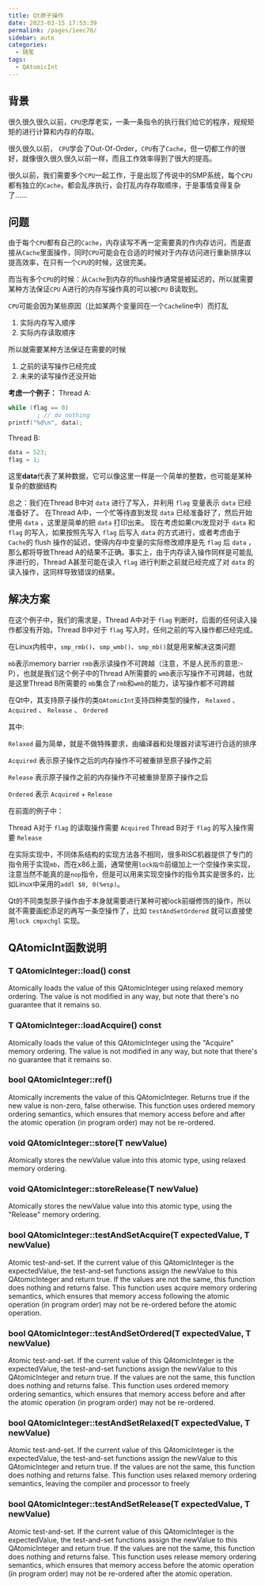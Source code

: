 ```yaml
---
title: Qt原子操作
date: 2023-03-15 17:53:39
permalink: /pages/1eec76/
sidebar: auto
categories:
  - 随笔
tags:
  - QAtomicInt
---
```

## 背景

很久很久很久以前，`CPU`忠厚老实，一条一条指令的执行我们给它的程序，规规矩矩的进行计算和内存的存取。

很久很久以前， `CPU`学会了Out-Of-Order，`CPU`有了`Cache`，但一切都工作的很好，就像很久很久很久以前一样，而且工作效率得到了很大的提高。

很久以前，我们需要多个`CPU`一起工作，于是出现了传说中的SMP系统，每个`CPU`都有独立的`Cache`，都会乱序执行，会打乱内存存取顺序，于是事情变得复杂了……

## 问题

由于每个`CPU`都有自己的`Cache`，内存读写不再一定需要真的作内存访问，而是直接从`Cache`里面操作，同时`CPU`可能会在合适的时候对于内存访问进行重新排序以提高效率，在只有一个`CPU`的时候，这很完美。

而当有多个`CPU`的时候：从`Cache`到内存的flush操作通常是被延迟的，所以就需要某种方法保证`CPU` A进行的内存写操作真的可以被`CPU` B读取到。

`CPU`可能会因为某些原因（比如某两个变量同在一个`Cache`line中）而打乱

1. 实际内存写入顺序
2. 实际内存读取顺序

所以就需要某种方法保证在需要的时候

1. 之前的读写操作已经完成
2. 未来的读写操作还没开始

**考虑一个例子：**
​​Thread A:

```cpp
while (flag == 0)
        ; // do nothing
printf("%d\n", data);
```

​​​​Thread B:

```cpp
data = 523;
flag = 1;
```

​​这里**data**代表了某种数据，它可以像这里一样是一个简单的整数，也可能是某种复杂的数据结构

总之：我们在Thread B中对 `data` 进行了写入，并利用 `flag` 变量表示 `data` 已经准备好了。 在Thread A中，一个忙等待直到发现 `data` 已经准备好了，然后开始使用 `data` ，这里是简单的把 `data` 打印出来。 现在考虑如果`CPU`发现对于 `data` 和 `flag` 的写入，如果按照先写入 `flag` 后写入 `data` 的方式进行，或者考虑由于`Cache`的 flush 操作的延迟，使得内存中变量的实际修改顺序是先 `flag` 后 `data` ，那么都将导致Thread A的结果不正确。事实上，由于内存读入操作同样是可能乱序进行的，Thread A甚至可能在读入 `flag` 进行判断之前就已经完成了对 `data` 的读入操作，这同样导致错误的结果。

## 解决方案

在这个例子中，我们的需求是，Thread A中对于 `flag` 判断时，后面的任何读入操作都没有开始，Thread B中对于 `flag` 写入时，任何之前的写入操作都已经完成。

在Linux内核中，`smp_rmb()`、`smp_wmb()`、`smp_mb()`就是用来解决这类问题

`mb`表示memory barrier
`rmb`表示读操作不可跨越（注意，不是人民币的意思:-P），也就是我们这个例子中的Thread A所需要的
`wmb`表示写操作不可跨越，也就是这里Thread B所需要的
`mb`集合了`rmb`和`wmb`的能力，读写操作都不可跨越

在Qt中，其支持原子操作的类`QAtomicInt`支持四种类型的操作， `Relaxed` 、`Acquired` 、 `Release` 、 `Ordered`

其中:

`Relaxed` 最为简单，就是不做特殊要求，由编译器和处理器对读写进行合适的排序

`Acquired` 表示原子操作之后的内存操作不可被重排至原子操作之前

`Release` 表示原子操作之前的内存操作不可被重排至原子操作之后

`Ordered` 表示 `Acquired` + `Release`

在前面的例子中：

Thread A对于 `flag` 的读取操作需要 `Acquired`
Thread B对于 `flag` 的写入操作需要 `Release`

在实际实现中，不同体系结构的实现方法各不相同，很多RISC机器提供了专门的指令用于实现`mb`，而在x86上面，通常使用`lock指令`前缀加上一个空操作来实现，注意当然不能真的是`nop`指令，但是可以用来实现空操作的指令其实是很多的，比如Linux中采用的`addl $0, 0(%esp)`。

Qt的不同类型原子操作由于本身就需要进行某种可被lock前缀修饰的操作，所以就不需要画蛇添足的再写一条空操作了，比如 `testAndSetOrdered` 就可以直接使用`lock cmpxchgl` 实现。

## QAtomicInt函数说明

### T QAtomicInteger::load() const

Atomically loads the value of this QAtomicInteger using relaxed memory ordering. The value is not modified in any way, but note that there's no guarantee that it remains so.

### T QAtomicInteger::loadAcquire() const

Atomically loads the value of this QAtomicInteger using the "Acquire" memory ordering. The value is not modified in any way, but note that there's no guarantee that it remains so.

### bool QAtomicInteger::ref()

Atomically increments the value of this QAtomicInteger. Returns true if the new value is non-zero, false otherwise.
This function uses ordered memory ordering semantics, which ensures that memory access before and after the atomic operation (in program order) may not be re-ordered.

### void QAtomicInteger::store(T newValue)

Atomically stores the newValue value into this atomic type, using relaxed memory ordering.

### void QAtomicInteger::storeRelease(T newValue)

Atomically stores the newValue value into this atomic type, using the "Release" memory ordering.

### bool QAtomicInteger::testAndSetAcquire(T expectedValue, T newValue)

Atomic test-and-set.
If the current value of this QAtomicInteger is the expectedValue, the test-and-set functions assign the newValue to this QAtomicInteger and return true. If the values are not the same, this function does nothing and returns false.
This function uses acquire memory ordering semantics, which ensures that memory access following the atomic operation (in program order) may not be re-ordered before the atomic operation.

### bool QAtomicInteger::testAndSetOrdered(T expectedValue, T newValue)

Atomic test-and-set.
If the current value of this QAtomicInteger is the expectedValue, the test-and-set functions assign the newValue to this QAtomicInteger and return true. If the values are not the same, this function does nothing and returns false.
This function uses ordered memory ordering semantics, which ensures that memory access before and after the atomic operation (in program order) may not be re-ordered.

### bool QAtomicInteger::testAndSetRelaxed(T expectedValue, T newValue)

Atomic test-and-set.
If the current value of this QAtomicInteger is the expectedValue, the test-and-set functions assign the newValue to this QAtomicInteger and return true. If the values are not the same, this function does nothing and returns false.
This function uses relaxed memory ordering semantics, leaving the compiler and processor to freely

### bool QAtomicInteger::testAndSetRelease(T expectedValue, T newValue)

Atomic test-and-set.
If the current value of this QAtomicInteger is the expectedValue, the test-and-set functions assign the newValue to this QAtomicInteger and return true. If the values are not the same, this function does nothing and returns false.
This function uses release memory ordering semantics, which ensures that memory access before the atomic operation (in program order) may not be re-ordered after the atomic operation.
